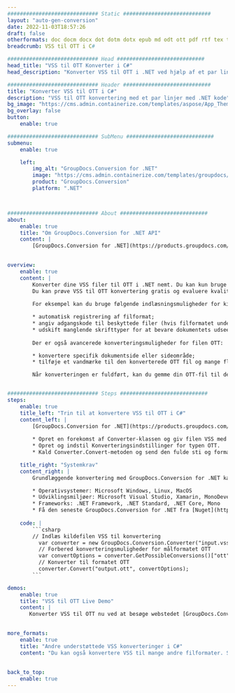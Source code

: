 ```yaml
---
############################# Static ############################
layout: "auto-gen-conversion"
date: 2022-11-03T18:57:26
draft: false
otherformats: doc docm docx dot dotm dotx epub md odt ott pdf rtf tex txt vdx vsdm vsdx vssm vssx vstm vstx vsx vtx xps
breadcrumb: VSS til OTT i C#

############################# Head ############################
head_title: "VSS til OTT Konverter i C#"
head_description: "Konverter VSS til OTT i .NET ved hjælp af et par linjer kode. Brug GroupDocs Document Conversion API til at konvertere over 160 filformater."

############################# Header ############################
title: "Konverter VSS til OTT i C#"
description: "VSS til OTT konvertering med et par linjer med .NET kode"
bg_image: "https://cms.admin.containerize.com/templates/aspose/App_Themes/V3/images/bg/header1.png"
bg_overlay: false
button:
    enable: true

############################# SubMenu ############################
submenu:
    enable: true

    left:
        img_alt: "GroupDocs.Conversion for .NET"
        image: "https://cms.admin.containerize.com/templates/groupdocs/images/product-logos/90x90-noborder/groupdocs-conversion-net.png"
        product: "GroupDocs.Conversion"
        platform: ".NET"



############################# About ############################
about:
    enable: true
    title: "Om GroupDocs.Conversion for .NET API"
    content: |
        [GroupDocs.Conversion for .NET](https://products.groupdocs.com/conversion/net/) kan bruges til at konvertere Microsoft Word, Excel, PowerPoint, PDF, Visio og andre formater. GroupDocs.Conversion er en selvstændig API, der er velegnet til back-end og interne systemer, hvor høj ydeevne er påkrævet. Det afhænger ikke af nogen software som Microsoft eller Open Office.
    

overview:
    enable: true
    content: |
        Konverter dine VSS filer til OTT i .NET nemt. Du kan kun bruge et par C# kodelinjer i enhver platform efter eget valg, såsom - Windows, Linux, macOS.
        Du kan prøve VSS til OTT konvertering gratis og evaluere kvaliteten af ​​konverteringsresultaterne. Sammen med simple filkonverteringsscenarier kan du prøve mere avancerede muligheder for at indlæse kilden VSS fil og for at gemme output OTT resultat. 
        
        For eksempel kan du bruge følgende indlæsningsmuligheder for kilden VSS:

        * automatisk registrering af filformat;
        * angiv adgangskode til beskyttede filer (hvis filformatet understøtter det);
        * udskift manglende skrifttyper for at bevare dokumentets udseende.
        
        Der er også avancerede konverteringsmuligheder for filen OTT:

        * konvertere specifik dokumentside eller sideområde;
        * tilføje et vandmærke til den konverterede OTT fil og mange flere.

        Når konverteringen er fuldført, kan du gemme din OTT-fil til den lokale filsti eller ethvert tredjepartslager som FTP, Amazon S3, Google Drive, Dropbox osv. Bemærk venligst - for at konvertere VSS til {{ TO}} er der ikke behov for yderligere software installeret - som MS Office, Open Office, Adobe Acrobat Reader osv.


############################# Steps ############################
steps:
    enable: true
    title_left: "Trin til at konvertere VSS til OTT i C#"
    content_left: |
        [GroupDocs.Conversion for .NET](https://products.groupdocs.com/conversion/net/) gør det nemt for udviklere at konvertere en VSS fil til OTT med et par linjer kode.
        
        * Opret en forekomst af Converter-klassen og giv filen VSS med den fulde sti
        * Opret og indstil Konverteringsindstillinger for typen OTT.
        * Kald Converter.Convert-metoden og send den fulde sti og format (OTT) som en parameter

    title_right: "Systemkrav"
    content_right: |
        Grundlæggende konvertering med GroupDocs.Conversion for .NET kan udføres med nogle få enkle trin. Vores API'er understøttes på alle større platforme og operativsystemer. Før du udfører koden nedenfor, skal du sørge for, at du har følgende forudsætninger installeret på dit system.

        * Operativsystemer: Microsoft Windows, Linux, MacOS
        * Udviklingsmiljøer: Microsoft Visual Studio, Xamarin, MonoDevelop
        * Frameworks: .NET Framework, .NET Standard, .NET Core, Mono
        * Få den seneste GroupDocs.Conversion for .NET fra [Nuget](https://www.nuget.org/packages/groupdocs.conversion)
         
    code: |
        ```csharp    
        // Indlæs kildefilen VSS til konvertering
          var converter = new GroupDocs.Conversion.Converter("input.vss");
          // Forbered konverteringsmuligheder for målformatet OTT
          var convertOptions = converter.GetPossibleConversions()["ott"].ConvertOptions;
          // Konverter til formatet OTT
          converter.Convert("output.ott", convertOptions);
        ```

demos:
    enable: true
    title: "VSS til OTT Live Demo"
    content: |
       Konverter VSS til OTT nu ved at besøge webstedet [GroupDocs.Conversion App](https://products.groupdocs.app/conversion/family). Online demo har følgende fordele
          

more_formats:
    enable: true
    title: "Andre understøttede VSS konverteringer i C#"
    content: "Du kan også konvertere VSS til mange andre filformater. Se venligst listen nedenfor."
       
       
back_to_top:
    enable: true
---
```

